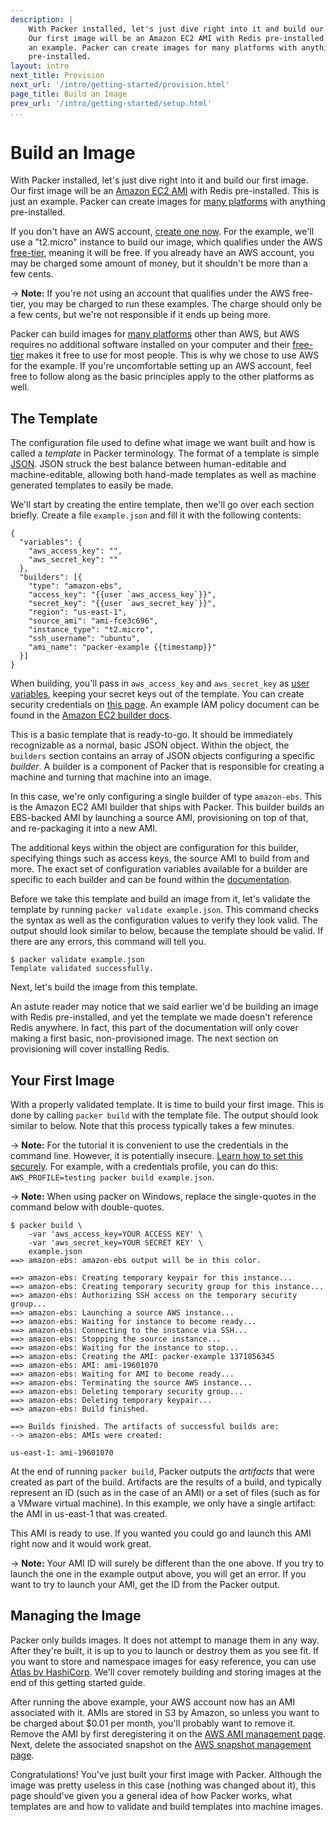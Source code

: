 ```yaml
---
description: |
    With Packer installed, let's just dive right into it and build our first image.
    Our first image will be an Amazon EC2 AMI with Redis pre-installed. This is just
    an example. Packer can create images for many platforms with anything
    pre-installed.
layout: intro
next_title: Provision
next_url: '/intro/getting-started/provision.html'
page_title: Build an Image
prev_url: '/intro/getting-started/setup.html'
...
```


# Build an Image

With Packer installed, let's just dive right into it and build our first image.
Our first image will be an [Amazon EC2 AMI](https://aws.amazon.com/ec2/) with
Redis pre-installed. This is just an example. Packer can create images for [many
platforms](/intro/platforms.html) with anything pre-installed.

If you don't have an AWS account, [create one now](https://aws.amazon.com/free/).
For the example, we'll use a "t2.micro" instance to build our image, which
qualifies under the AWS [free-tier](https://aws.amazon.com/free/), meaning it
will be free. If you already have an AWS account, you may be charged some amount
of money, but it shouldn't be more than a few cents.

-&gt; **Note:** If you're not using an account that qualifies under the AWS
free-tier, you may be charged to run these examples. The charge should only be a
few cents, but we're not responsible if it ends up being more.

Packer can build images for [many platforms](/intro/platforms.html) other than
AWS, but AWS requires no additional software installed on your computer and
their [free-tier](https://aws.amazon.com/free/) makes it free to use for most
people. This is why we chose to use AWS for the example. If you're uncomfortable
setting up an AWS account, feel free to follow along as the basic principles
apply to the other platforms as well.

## The Template

The configuration file used to define what image we want built and how is called
a *template* in Packer terminology. The format of a template is simple
[JSON](http://www.json.org/). JSON struck the best balance between
human-editable and machine-editable, allowing both hand-made templates as well
as machine generated templates to easily be made.

We'll start by creating the entire template, then we'll go over each section
briefly. Create a file `example.json` and fill it with the following contents:

``` {.javascript}
{
  "variables": {
    "aws_access_key": "",
    "aws_secret_key": ""
  },
  "builders": [{
    "type": "amazon-ebs",
    "access_key": "{{user `aws_access_key`}}",
    "secret_key": "{{user `aws_secret_key`}}",
    "region": "us-east-1",
    "source_ami": "ami-fce3c696",
    "instance_type": "t2.micro",
    "ssh_username": "ubuntu",
    "ami_name": "packer-example {{timestamp}}"
  }]
}
```

When building, you'll pass in `aws_access_key` and `aws_secret_key` as
[user variables](/docs/templates/user-variables.html), keeping your secret keys
out of the template. You can create security credentials on [this
page](https://console.aws.amazon.com/iam/home?#security_credential). An example
IAM policy document can be found in the [Amazon EC2 builder
docs](/docs/builders/amazon.html).

This is a basic template that is ready-to-go. It should be immediately
recognizable as a normal, basic JSON object. Within the object, the `builders`
section contains an array of JSON objects configuring a specific *builder*. A
builder is a component of Packer that is responsible for creating a machine and
turning that machine into an image.

In this case, we're only configuring a single builder of type `amazon-ebs`. This
is the Amazon EC2 AMI builder that ships with Packer. This builder builds an
EBS-backed AMI by launching a source AMI, provisioning on top of that, and
re-packaging it into a new AMI.

The additional keys within the object are configuration for this builder,
specifying things such as access keys, the source AMI to build from and more.
The exact set of configuration variables available for a builder are specific to
each builder and can be found within the [documentation](/docs).

Before we take this template and build an image from it, let's validate the
template by running `packer validate example.json`. This command checks the
syntax as well as the configuration values to verify they look valid. The output
should look similar to below, because the template should be valid. If there are
any errors, this command will tell you.

``` {.text}
$ packer validate example.json
Template validated successfully.
```

Next, let's build the image from this template.

An astute reader may notice that we said earlier we'd be building an image with
Redis pre-installed, and yet the template we made doesn't reference Redis
anywhere. In fact, this part of the documentation will only cover making a first
basic, non-provisioned image. The next section on provisioning will cover
installing Redis.

## Your First Image

With a properly validated template. It is time to build your first image. This
is done by calling `packer build` with the template file. The output should look
similar to below. Note that this process typically takes a few minutes.

-&gt; **Note:** For the tutorial it is convenient to use the credentials in the
command line. However, it is potentially insecure. [Learn how to set this
securely](/docs/builders/amazon.html#specifying-amazon-credentials). For
example, with a credentials profile, you can do this:
`AWS_PROFILE=testing packer build example.json`.

-&gt; **Note:** When using packer on Windows, replace the single-quotes in the 
command below with double-quotes.

``` {.text}
$ packer build \
    -var 'aws_access_key=YOUR ACCESS KEY' \
    -var 'aws_secret_key=YOUR SECRET KEY' \
    example.json
==> amazon-ebs: amazon-ebs output will be in this color.

==> amazon-ebs: Creating temporary keypair for this instance...
==> amazon-ebs: Creating temporary security group for this instance...
==> amazon-ebs: Authorizing SSH access on the temporary security group...
==> amazon-ebs: Launching a source AWS instance...
==> amazon-ebs: Waiting for instance to become ready...
==> amazon-ebs: Connecting to the instance via SSH...
==> amazon-ebs: Stopping the source instance...
==> amazon-ebs: Waiting for the instance to stop...
==> amazon-ebs: Creating the AMI: packer-example 1371856345
==> amazon-ebs: AMI: ami-19601070
==> amazon-ebs: Waiting for AMI to become ready...
==> amazon-ebs: Terminating the source AWS instance...
==> amazon-ebs: Deleting temporary security group...
==> amazon-ebs: Deleting temporary keypair...
==> amazon-ebs: Build finished.

==> Builds finished. The artifacts of successful builds are:
--> amazon-ebs: AMIs were created:

us-east-1: ami-19601070
```

At the end of running `packer build`, Packer outputs the *artifacts* that were
created as part of the build. Artifacts are the results of a build, and
typically represent an ID (such as in the case of an AMI) or a set of files
(such as for a VMware virtual machine). In this example, we only have a single
artifact: the AMI in us-east-1 that was created.

This AMI is ready to use. If you wanted you could go and launch this AMI right now
and it would work great.

-&gt; **Note:** Your AMI ID will surely be different than the one above. If you
try to launch the one in the example output above, you will get an error. If you
want to try to launch your AMI, get the ID from the Packer output.

## Managing the Image

Packer only builds images. It does not attempt to manage them in any way. After
they're built, it is up to you to launch or destroy them as you see fit. If you
want to store and namespace images for easy reference, you can use [Atlas by
HashiCorp](https://atlas.hashicorp.com). We'll cover remotely building and
storing images at the end of this getting started guide.

After running the above example, your AWS account now has an AMI associated with
it. AMIs are stored in S3 by Amazon, so unless you want to be charged about
$0.01 per month, you'll probably want to remove it. Remove the AMI by first
deregistering it on the [AWS AMI management
page](https://console.aws.amazon.com/ec2/home?region=us-east-1#s=Images). Next,
delete the associated snapshot on the [AWS snapshot management
page](https://console.aws.amazon.com/ec2/home?region=us-east-1#s=Snapshots).

Congratulations! You've just built your first image with Packer. Although the
image was pretty useless in this case (nothing was changed about it), this page
should've given you a general idea of how Packer works, what templates are and
how to validate and build templates into machine images.
